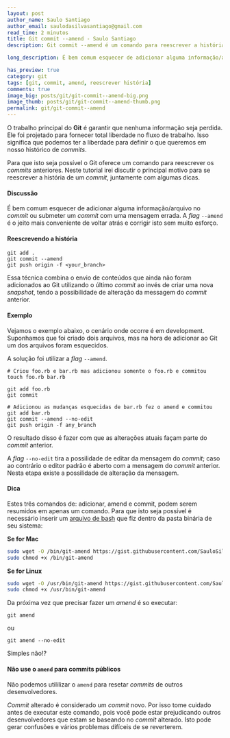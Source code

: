 ```yaml
---
layout: post
author_name: Saulo Santiago
author_email: saulodasilvasantiago@gmail.com
read_time: 2 minutos
title: Git commit --amend - Saulo Santiago
description: Git commit --amend é um comando para reescrever a história de um commit

long_description: É bem comum esquecer de adicionar alguma informação/arquivo no commit ou submeter um commit com uma mensagem errada. A flag --amend é o jeito mais conveniente de voltar atrás e corrigir isto sem precisar de muito esforço.

has_preview: true
category: git
tags: [git, commit, amend, reescrever história]
comments: true
image_big: posts/git/git-commit--amend-big.png
image_thumb: posts/git/git-commit--amend-thumb.png
permalink: git/git-commit--amend
---
```


O trabalho principal do **Git** é garantir que nenhuma informação seja perdida.
Ele foi projetado para fornecer total liberdade no fluxo de trabalho. Isso significa que podemos ter a liberdade para definir o que queremos em nosso histórico de _commits_.

Para que isto seja possível o Git oferece um comando para reescrever os _commits_ anteriores.
Neste tutorial irei discutir o principal motivo para se reescrever a história de um _commit_, juntamente com algumas dicas.

#### Discussão

É bem comum esquecer de adicionar alguma informação/arquivo no _commit_ ou submeter um _commit_ com uma mensagem errada. A _flag_ `--amend` é o jeito mais conveniente de voltar atrás e corrigir isto sem muito esforço.

#### Reescrevendo a história

```
git add .
git commit --amend
git push origin -f <your_branch>
```

Essa técnica combina o envio de conteúdos que ainda não foram adicionados ao Git utilizando o último _commit_ ao invés de criar uma nova _snapshot_, tendo a possibilidade de alteração da messagem do _commit_ anterior.

#### Exemplo

Vejamos o exemplo abaixo, o cenário onde ocorre é em development. Suponhamos que foi criado dois arquivos, mas na hora de adicionar ao Git um dos arquivos foram esquecidos.

A solução foi utilizar a _flag_ `--amend`.

```
# Criou foo.rb e bar.rb mas adicionou somente o foo.rb e commitou
touch foo.rb bar.rb

git add foo.rb
git commit

# Adicionou as mudanças esquecidas de bar.rb fez o amend e commitou
git add bar.rb
git commit --amend --no-edit
git push origin -f any_branch
```

O resultado disso é fazer com que as alterações atuais façam parte do _commit_ anterior.

A _flag_ `--no-edit` tira a possilidade de editar da mensagem do _commit_; caso ao contrário o editor padrão é aberto com a mensagem do _commit_ anterior. Nesta etapa existe a possilidade de alteração da mensagem.

#### Dica

Estes três comandos de: adicionar, amend e commit, podem serem resumidos em apenas um comando.
Para que isto seja possível é necessário inserir um [arquivo de bash](https://gist.github.com/SauloSilva/372f77fecfce995715d6) que fiz dentro da pasta binária de seu sistema:

**Se for Mac**

```bash
sudo wget -O /bin/git-amend https://gist.githubusercontent.com/SauloSilva/372f77fecfce995715d6/raw/25b4da0cbbf4a81cd30aa40e9adb24678f23fbdc/git-amend
sudo chmod +x /bin/git-amend
```

**Se for Linux**

```bash
sudo wget -O /usr/bin/git-amend https://gist.githubusercontent.com/SauloSilva/372f77fecfce995715d6/raw/25b4da0cbbf4a81cd30aa40e9adb24678f23fbdc/git-amend
sudo chmod +x /usr/bin/git-amend
```

Da próxima vez que precisar fazer um _amend_ é so executar:

```
git amend
```

ou

```
git amend --no-edit
```

Simples não!?

#### Não use o `amend` para commits públicos

Não podemos utililizar o `amend` para resetar _commits_ de outros desenvolvedores.

_Commit_ alterado é considerado um _commit_ novo.
Por isso tome cuidado antes de executar este comando, pois você pode estar prejudicando outros desenvolvedores que estam se baseando no _commit_ alterado. Isto pode gerar confusões e vários problemas difíceis de se reverterem.
